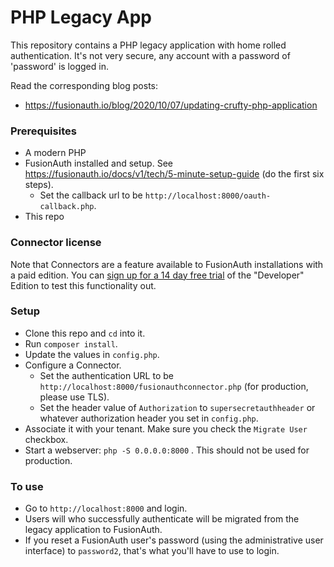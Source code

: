 # PHP Legacy App

This repository contains a PHP legacy application with home rolled authentication. It's not very secure, any account with a password of 'password' is logged in.

Read the corresponding blog posts:

* https://fusionauth.io/blog/2020/10/07/updating-crufty-php-application

### Prerequisites

* A modern PHP
* FusionAuth installed and setup. See https://fusionauth.io/docs/v1/tech/5-minute-setup-guide (do the first six steps). 
  * Set the callback url to be `http://localhost:8000/oauth-callback.php`.
* This repo

### Connector license

Note that Connectors are a feature available to FusionAuth installations with a paid edition. You can [sign up for a 14 day free trial](https://fusionauth.io/pricing) of the "Developer" Edition to test this functionality out.

### Setup

* Clone this repo and `cd` into it.
* Run `composer install`.
* Update the values in `config.php`.
* Configure a Connector. 
  * Set the authentication URL to be `http://localhost:8000/fusionauthconnector.php` (for production, please use TLS).
  * Set the header value of `Authorization` to `supersecretauthheader` or whatever authorization header you set in `config.php`.
* Associate it with your tenant. Make sure you check the `Migrate User` checkbox.
* Start a webserver: `php -S 0.0.0.0:8000` . This should not be used for production.

### To use

* Go to `http://localhost:8000` and login. 
* Users will who successfully authenticate will be migrated from the legacy application to FusionAuth.
* If you reset a FusionAuth user's password (using the administrative user interface) to `password2`, that's what you'll have to use to login.
